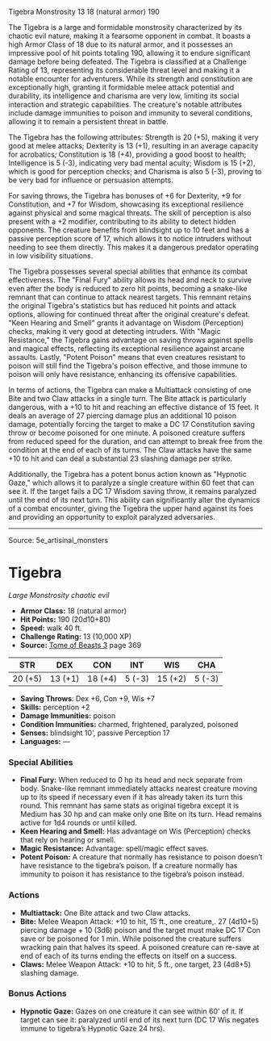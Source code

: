<MonsterName/>Tigebra</MonsterName>
<CreatureType/>Monstrosity</CreatureType>
<CR/>13</CR>
<AC/>18 (natural armor)</AC>
<HP/>190</HP>
<summary>The Tigebra is a large and formidable monstrosity characterized by its chaotic evil nature, making it a fearsome opponent in combat. It boasts a high Armor Class of 18 due to its natural armor, and it possesses an impressive pool of hit points totaling 190, allowing it to endure significant damage before being defeated. The Tigebra is classified at a Challenge Rating of 13, representing its considerable threat level and making it a notable encounter for adventurers. While its strength and constitution are exceptionally high, granting it formidable melee attack potential and durability, its intelligence and charisma are very low, limiting its social interaction and strategic capabilities. The creature's notable attributes include damage immunities to poison and immunity to several conditions, allowing it to remain a persistent threat in battle.</summary>

<detail>

The Tigebra has the following attributes: Strength is 20 (+5), making it very good at melee attacks; Dexterity is 13 (+1), resulting in an average capacity for acrobatics; Constitution is 18 (+4), providing a good boost to health; Intelligence is 5 (-3), indicating very bad mental acuity; Wisdom is 15 (+2), which is good for perception checks; and Charisma is also 5 (-3), proving to be very bad for influence or persuasion attempts.

For saving throws, the Tigebra has bonuses of +6 for Dexterity, +9 for Constitution, and +7 for Wisdom, showcasing its exceptional resilience against physical and some magical threats. The skill of perception is also present with a +2 modifier, contributing to its ability to detect hidden opponents. The creature benefits from blindsight up to 10 feet and has a passive perception score of 17, which allows it to notice intruders without needing to see them directly. This makes it a dangerous predator operating in low visibility situations.

The Tigebra possesses several special abilities that enhance its combat effectiveness. The "Final Fury" ability allows its head and neck to survive even after the body is reduced to zero hit points, becoming a snake-like remnant that can continue to attack nearest targets. This remnant retains the original Tigebra's statistics but has reduced hit points and attack options, allowing for continued threat after the original creature's defeat. "Keen Hearing and Smell" grants it advantage on Wisdom (Perception) checks, making it very good at detecting intruders. With "Magic Resistance," the Tigebra gains advantage on saving throws against spells and magical effects, reflecting its exceptional resilience against arcane assaults. Lastly, "Potent Poison" means that even creatures resistant to poison will still find the Tigebra's poison effective, and those immune to poison will only have resistance, enhancing its offensive capabilities.

In terms of actions, the Tigebra can make a Multiattack consisting of one Bite and two Claw attacks in a single turn. The Bite attack is particularly dangerous, with a +10 to hit and reaching an effective distance of 15 feet. It deals an average of 27 piercing damage plus an additional 10 poison damage, potentially forcing the target to make a DC 17 Constitution saving throw or become poisoned for one minute. A poisoned creature suffers from reduced speed for the duration, and can attempt to break free from the condition at the end of each of its turns. The Claw attacks have the same +10 to hit and can deal a substantial 23 slashing damage per strike.

Additionally, the Tigebra has a potent bonus action known as "Hypnotic Gaze," which allows it to paralyze a single creature within 60 feet that can see it. If the target fails a DC 17 Wisdom saving throw, it remains paralyzed until the end of its next turn. This ability can significantly alter the dynamics of a combat encounter, giving the Tigebra the upper hand against its foes and providing an opportunity to exploit paralyzed adversaries.</detail>



---

Source: 5e_artisinal_monsters

# Tigebra

*Large* *Monstrosity* *chaotic evil*

- **Armor Class:** 18 (natural armor)
- **Hit Points:** 190 (20d10+80)
- **Speed:** walk 40 ft.
- **Challenge Rating:** 13 (10,000 XP)
- **Source:** [Tome of Beasts 3](https://koboldpress.com/kpstore/product/tome-of-beasts-3-for-5th-edition/) page 369

| STR | DEX | CON | INT | WIS | CHA |
| --- | --- | --- | --- | --- | --- |
| 20 (+5) | 13 (+1) | 18 (+4) | 5 (-3) | 15 (+2) | 5 (-3) |

- **Saving Throws**: Dex +6, Con +9, Wis +7
- **Skills:** perception +2
- **Damage Immunities:** poison
- **Condition Immunities:** charmed, frightened, paralyzed, poisoned
- **Senses:** blindsight 10', passive Perception 17
- **Languages:** —

### Special Abilities

- **Final Fury:** When reduced to 0 hp its head and neck separate from body. Snake-like remnant immediately attacks nearest creature moving up to its speed if necessary even if it has already taken its turn this round. This remnant has same stats as original tigebra except it is Medium has 30 hp and can make only one Bite on its turn. Head remains active for 1d4 rounds or until killed.
- **Keen Hearing and Smell:** Has advantage on Wis (Perception) checks that rely on hearing or smell.
- **Magic Resistance:** Advantage: spell/magic effect saves.
- **Potent Poison:** A creature that normally has resistance to poison doesn’t have resistance to the tigebra’s poison. If a creature normally has immunity to poison it has resistance to the tigebra’s poison instead.

### Actions

- **Multiattack:** One Bite attack and two Claw attacks.
- **Bite:** Melee Weapon Attack: +10 to hit, 15 ft., one creature,. 27 (4d10+5) piercing damage + 10 (3d6) poison and the target must make DC 17 Con save or be poisoned for 1 min. While poisoned the creature suffers wracking pain that halves its speed. A poisoned creature can re-save at end of each of its turns ending the effects on itself on a success.
- **Claws:** Melee Weapon Attack: +10 to hit, 5 ft., one target, 23 (4d8+5) slashing damage.

### Bonus Actions

- **Hypnotic Gaze:** Gazes on one creature it can see within 60' of it. If target can see it: paralyzed until end of its next turn (DC 17 Wis negates immune to tigebra’s Hypnotic Gaze 24 hrs).




